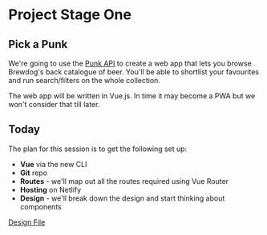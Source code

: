 # Project Stage One

## Pick a Punk

We're going to use the [Punk API](https://punkapi.com/documentation/v2) to create a web app that lets you browse Brewdog's back catalogue of beer. You'll be able to shortlist your favourites and run search/filters on the whole collection.

The web app will be written in Vue.js. In time it may become a PWA but we won't consider that till later.

## Today

The plan for this session is to get the following set up:

- **Vue** via the new CLI
- **Git** repo
- **Routes** - we'll map out all the routes required using Vue Router
- **Hosting** on Netlify
- **Design** - we'll break down the design and start thinking about components

[Design File](https://invis.io/E6V132663764B7#/277233746_Picks)
